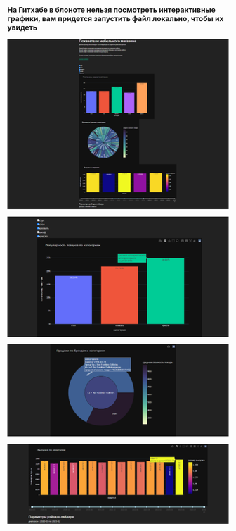 ### На Гитхабе в блоноте нельзя посмотреть интерактивные графики, вам придется запустить файл локально, чтобы их увидеть


![](https://github.com/Goosolio/Portfolio/blob/main/Project%207/dash1.png)


![](https://github.com/Goosolio/Portfolio/blob/main/Project%207/dash2.png)


![](https://github.com/Goosolio/Portfolio/blob/main/Project%207/dash3.png)


![](https://github.com/Goosolio/Portfolio/blob/main/Project%207/dash4.png)
